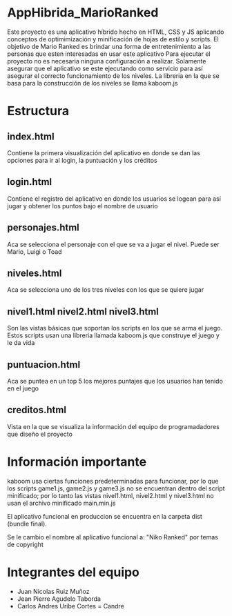 # AppHibrida_MarioRanked
Este proyecto es una aplicativo híbrido hecho en HTML, CSS y JS aplicando conceptos de optimimización y minificación de
hojas de estilo y scripts. El objetivo de Mario Ranked es brindar una forma de entretenimiento a las personas que esten
interesadas en usar este aplicativo
Para ejecutar el proyecto no es necesaria ninguna configuración a realizar. Solamente asegurar que el aplicativo se este ejecutando como servicio para así asegurar el correcto funcionamiento de los niveles.
La libreria en la que se basa para la construcción de los niveles se llama kaboom.js

# Estructura
## index.html
Contiene la primera visualización del aplicativo en donde se dan las opciones para ir al login, la puntuación y los créditos
## login.html
Contiene el registro del aplicativo en donde los usuarios se logean para así jugar y obtener los puntos bajo el nombre de usuario
## personajes.html
Aca se selecciona el personaje con el que se va a jugar el nivel. Puede ser Mario, Luigi o Toad
## niveles.html
Aca se selecciona uno de los tres niveles con los que se quiere jugar
## nivel1.html nivel2.html nivel3.html
Son las vistas básicas que soportan los scripts en los que se arma el juego. Estos scripts usan una libreria llamada kaboom.js que construye el juego y le da vida
## puntuacion.html
Aca se puntea en un top 5 los mejores puntajes que los usuarios han tenido en el juego
## creditos.html
Vista en la que se visualiza la información del equipo de programadadores que diseño el proyecto

# Información importante
kaboom usa ciertas funciones predeterminadas para funcionar, por lo que los scripts game1.js, game2.js y game3.js no se encuentran dentro del script minificado; por lo tanto las vistas nivel1.html, nivel2.html y nivel3.html no usan el archivo minificado main.min.js

El aplicativo funcional en produccion se encuentra en la carpeta dist (bundle final).

Se le cambio el nombre al aplicativo funcional a: "Niko Ranked" por temas de copyright

# Integrantes del equipo
- Juan Nicolas Ruiz Muñoz
- Jean Pierre Agudelo Taborda
- Carlos Andres Uribe Cortes = Candre